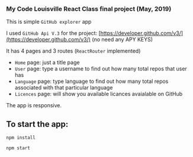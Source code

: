 ### My Code Louisville React Class final project (May, 2019)

This is simple `GitHub explorer` app 

I used `GitHub Api V.3` for the project: [https://developer.github.com/v3/](https://developer.github.com/v3/) (no need any APY KEYS)

It has 4 pages and 3 routes (`ReactRouter` implemented)

- `Home` page: just a title page
- `User` page: type a username to find out how many total repos that user has
- `Language` page: type language to find out how many total repos associated with that particular language
- `Licences` page: will show you available licances avaialable on GitHub

The app is responsive.


## To start the app:

`npm install`

`npm start`